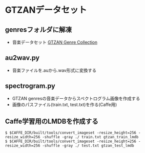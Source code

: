 # GTZANデータセット

## genresフォルダに解凍
- 音楽データセット [GTZAN Genre Collection](http://marsyasweb.appspot.com/download/data_sets/)

## au2wav.py
- 音楽ファイルを.auから.wav形式に変換する

## spectrogram.py
- GTZAN genresの音楽データからスペクトログラム画像を作成する
- 画像のパスファイル(train.txt, test.txt)を作る(Caffe用)

## Caffe学習用のLMDBを作成する
```
$ $CAFFE_DIR/built/tools/convert_imageset -resize_height=256 -resize_width=256 -shuffle -gray ./ train.txt gtzan_train_lmdb
$ $CAFFE_DIR/built/tools/convert_imageset -resize_height=256 -resize_width=256 -shuffle -gray ./ test.txt gtzan_test_lmdb
```
